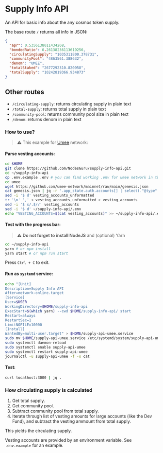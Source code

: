 # Supply Info API

An API for basic info about the any cosmos token supply.

The base route `/` returns all info in JSON:

```json
{
  "apr": 0.5356138011434268,
  "bondedRatio": 0.26138236113619256,
  "circulatingSupply": "1035311800.378731",
  "communityPool": "4863561.388632",
  "denom": "UMEE",
  "totalStaked": "2677292310.820958",
  "totalSupply": "10242819366.934873"
}
```

## Other routes

- `/circulating-supply`: returns circulating supply in plain text
- `/total-supply`: returns total supply in plain text
- `/community-pool`: returns community pool size in plain text
- `/denom`: returns denom in plain text

### How to use?
> ⚠️ This example for [Umee](https://github.com/umee-network) network:

#### Parse vesting accounts:
```bash
cd $HOME
git clone https://github.com/NodesGuru/supply-info-api.git
cd ~/supply-info-api
cp .env.example .env # you can find working .env for umee network in the umee folder
cd umee
wget https://github.com/umee-network/mainnet/raw/main/genesis.json
cat genesis.json | jq -r '.app_state.auth.accounts[] | select(."@type" | contains ("vesting")) | .base_vesting_account.base_account.address' > vesting_accounts_unformatted
sed -i '$ d' vesting_accounts_unformatted
tr '\n' ',' < vesting_accounts_unformatted > vesting_accounts
sed -i '$ s/.$//' vesting_accounts
sed -i '$ d' ~/supply-info-api/.env
echo "VESTING_ACCOUNTS=$(cat vesting_accounts)" >> ~/supply-info-api/.env
```

#### Test with the progress bar:
> :warning: **Do not forget to install NodeJS** and (optional) Yarn
```bash
cd ~/supply-info-api
yarn # or npm install
yarn start # or npm run start
```
Press `Ctrl + C` to exit.

#### Run as `systemd` service:
```bash
echo "[Unit]
Description=Supply Info API
After=network-online.target
[Service]
User=$USER
WorkingDirectory=$HOME/supply-info-api
ExecStart=$(which yarn) --cwd $HOME/supply-info-api/ start
Restart=always
RestartSec=1
LimitNOFILE=10000
[Install]
WantedBy=multi-user.target" > $HOME/supply-api-umee.service
sudo mv $HOME/supply-api-umee.service /etc/systemd/system/supply-api-umee.service
sudo systemctl daemon-reload
sudo systemctl enable supply-api-umee
sudo systemctl restart supply-api-umee
journalctl -u supply-api-umee -f -o cat
```

#### Test:
```bash
curl localhost:3000 | jq .
```

### How circulating supply is calculated

1. Get total supply.
2. Get community pool.
3. Subtract community pool from total supply.
4. Iterate through list of vesting amounts for large accounts (like the Dev Fund), and subtract the vesting ammount from total supply.

This yields the circulating supply.

Vesting accounts are provided by an environment variable. See `.env.example` for an example.
